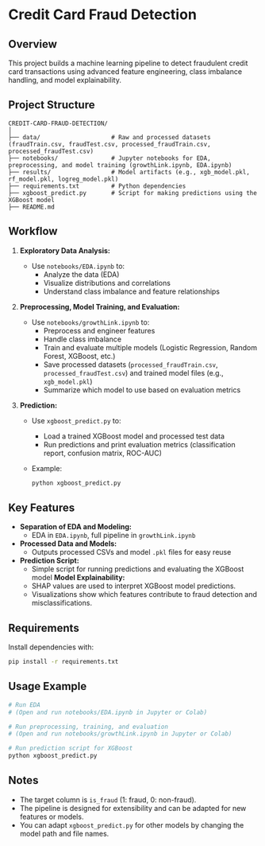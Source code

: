 # Credit Card Fraud Detection

## Overview
This project builds a machine learning pipeline to detect fraudulent credit card transactions using advanced feature engineering, class imbalance handling, and model explainability.

## Project Structure
```
CREDIT-CARD-FRAUD-DETECTION/
│
├── data/                    # Raw and processed datasets (fraudTrain.csv, fraudTest.csv, processed_fraudTrain.csv, processed_fraudTest.csv)
├── notebooks/               # Jupyter notebooks for EDA, preprocessing, and model training (growthLink.ipynb, EDA.ipynb)
├── results/                 # Model artifacts (e.g., xgb_model.pkl, rf_model.pkl, logreg_model.pkl)
├── requirements.txt         # Python dependencies
├── xgboost_predict.py       # Script for making predictions using the XGBoost model
├── README.md
```

## Workflow

1. **Exploratory Data Analysis:**
   - Use `notebooks/EDA.ipynb` to:
     - Analyze the data (EDA)
     - Visualize distributions and correlations
     - Understand class imbalance and feature relationships

2. **Preprocessing, Model Training, and Evaluation:**
   - Use `notebooks/growthLink.ipynb` to:
     - Preprocess and engineer features
     - Handle class imbalance
     - Train and evaluate multiple models (Logistic Regression, Random Forest, XGBoost, etc.)
     - Save processed datasets (`processed_fraudTrain.csv`, `processed_fraudTest.csv`) and trained model files (e.g., `xgb_model.pkl`)
     - Summarize which model to use based on evaluation metrics

3. **Prediction:**
   - Use `xgboost_predict.py` to:
     - Load a trained XGBoost model and processed test data
     - Run predictions and print evaluation metrics (classification report, confusion matrix, ROC-AUC)

   - Example:
     ```bash
     python xgboost_predict.py
     ```
     
## Key Features
- **Separation of EDA and Modeling:**
  - EDA in `EDA.ipynb`, full pipeline in `growthLink.ipynb`
- **Processed Data and Models:**
  - Outputs processed CSVs and model `.pkl` files for easy reuse
- **Prediction Script:**
  - Simple script for running predictions and evaluating the XGBoost model
  **Model Explainability:**
  - SHAP values are used to interpret XGBoost model predictions.
  - Visualizations show which features contribute to fraud detection and misclassifications.

## Requirements
Install dependencies with:
```bash
pip install -r requirements.txt
```

## Usage Example
```bash
# Run EDA
# (Open and run notebooks/EDA.ipynb in Jupyter or Colab)

# Run preprocessing, training, and evaluation
# (Open and run notebooks/growthLink.ipynb in Jupyter or Colab)

# Run prediction script for XGBoost
python xgboost_predict.py
```

## Notes
- The target column is `is_fraud` (1: fraud, 0: non-fraud).
- The pipeline is designed for extensibility and can be adapted for new features or models.
- You can adapt `xgboost_predict.py` for other models by changing the model path and file names.
